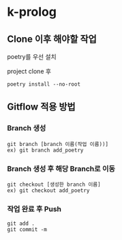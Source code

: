 # k-prolog

## Clone 이후 해야할 작업

poetry를 우선 설치

project clone 후

``` shell
poetry install --no-root
```

## Gitflow 적용 방법

### Branch 생성

``` shell
git branch [branch 이름(작업 이름))]
ex) git branch add_poetry
```

### Branch 생성 후 해당 Branch로 이동

``` shell
git checkout [생성한 branch 이름]
ex) git checkout add_poetry
```

### 작업 완료 후 Push

``` shell
git add .
git commit -m 